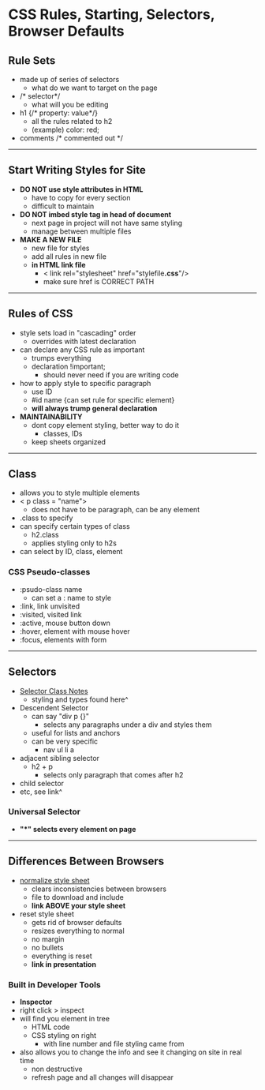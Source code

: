 # CSS Rules, Starting, Selectors, Browser Defaults
## Rule Sets
- made up of series of selectors
  - what do we want to target on the page
- /* selector*/
  - what will you be editing
- h1 {/* property: value*/}
  - all the rules related to h2
  - (example) color: red;
- comments /* commented out */
---
## Start Writing Styles for Site
- <b> DO NOT use style attributes in HTML </b>
  - have to copy for every section
  - difficult to maintain
- <b> DO NOT imbed style tag in head of document</b>
  - next page in project will not have same styling
  - manage between multiple files
- <b> MAKE A NEW FILE</b>
  - new file for styles
  - add all rules in new file
  - <b>in HTML link file</b>
    - < link rel="stylesheet" href="stylefile<b>.css</b>"/>
    - make sure href is CORRECT PATH
---
## Rules of CSS
- style sets load in "cascading" order
  - overrides with latest declaration
- can declare any CSS rule as important
  - trumps everything
  - declaration !important;
    - should never need if you are writing code
- how to apply style to specific paragraph
  - use ID
  - #id name {can set rule for specific element}
  - <b> will always trump general declaration</b>
- <b>MAINTAINABILITY </b>
  - dont copy element styling, better way to do it
    - classes, IDs
  - keep sheets organized
---
## Class
  - allows you to style multiple elements
  - < p class = "name">
    - does not have to be paragraph, can be any element
  - .class to specify
  - can specify certain types of class 
    - h2.class 
    - applies styling only to h2s
- can select by ID, class, element

### CSS Pseudo-classes
- :psudo-class name
  - can set a : name to style 
- :link, link unvisited
- :visited, visited link
- :active, mouse button down
- :hover, element with mouse hover
- :focus, elements with form
---
## Selectors
- <a href="https://github.com/philsinatra/IDM221/blob/edfc329612b0222a66add1eca418df147fbdc46a/instructor_materials/IDM221-04-selectors.md"> Selector Class Notes </a>
  - styling and types found here^
- Descendent Selector
  - can say "div p {}" 
    - selects any paragraphs under a div and styles them
  - useful for lists and anchors
  - can be very specific 
    - nav ul li a 
- adjacent sibling selector
  - h2 + p
    - selects only paragraph that comes after h2
- child selector
- etc, see link^

### Universal Selector
- <b> "*" selects every element on page </b>
---
## Differences Between Browsers
- <a href="http://necolas.github.io/normalize.css">normalize style sheet</a>
  - clears inconsistencies between browsers
  - file to download and include
  - <b> link ABOVE your style sheet </b>
- reset style sheet
  - gets rid of browser defaults
  - resizes everything to normal
  - no margin
  - no bullets
  - everything is reset
  - <b> link in presentation </b>
### Built in Developer Tools
- <b>Inspector</b>
- right click > inspect
- will find you element in tree
  - HTML code
  - CSS styling on right
    - with line number and file styling came from
- also allows you to change the info and see it changing on site in real time
  - non destructive
  - refresh page and all changes will disappear 






